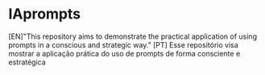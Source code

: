 # IAprompts
 [EN]"This repository aims to demonstrate the practical application of using prompts in a conscious and strategic way."
 [PT] Esse repositório visa mostrar a aplicação prática do uso de prompts de forma consciente e estratégica 
